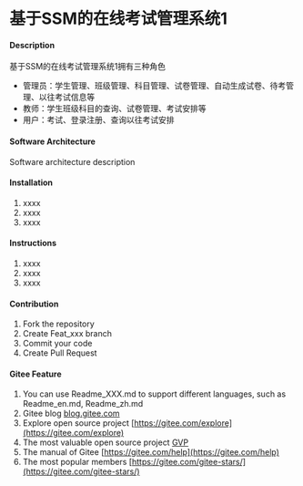 # 基于SSM的在线考试管理系统1

#### Description
基于SSM的在线考试管理系统1拥有三种角色

- 管理员：学生管理、班级管理、科目管理、试卷管理、自动生成试卷、待考管理、以往考试信息等
- 教师：学生班级科目的查询、试卷管理、考试安排等
- 用户：考试、登录注册、查询以往考试安排

#### Software Architecture
Software architecture description

#### Installation

1.  xxxx
2.  xxxx
3.  xxxx

#### Instructions

1.  xxxx
2.  xxxx
3.  xxxx

#### Contribution

1.  Fork the repository
2.  Create Feat_xxx branch
3.  Commit your code
4.  Create Pull Request


#### Gitee Feature

1.  You can use Readme\_XXX.md to support different languages, such as Readme\_en.md, Readme\_zh.md
2.  Gitee blog [blog.gitee.com](https://blog.gitee.com)
3.  Explore open source project [https://gitee.com/explore](https://gitee.com/explore)
4.  The most valuable open source project [GVP](https://gitee.com/gvp)
5.  The manual of Gitee [https://gitee.com/help](https://gitee.com/help)
6.  The most popular members  [https://gitee.com/gitee-stars/](https://gitee.com/gitee-stars/)
